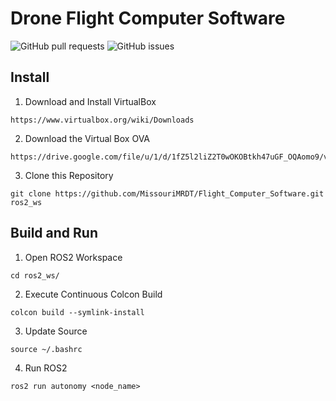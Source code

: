 # Drone Flight Computer Software
<!-- ![GitHub release (latest by date)](https://img.shields.io/github/v/release/MissouriMRDT/Flight_Computer_Software?style=flat) -->
![GitHub pull requests](https://img.shields.io/github/issues-pr/MissouriMRDT/Flight_Computer_Software?style=flat)
![GitHub issues](https://img.shields.io/github/issues/MissouriMRDT/Flight_Computer_Software)
<!-- ![GitHub Workflow Status (branch)](https://img.shields.io/github/workflow/status/MissouriMRDT/Flight_Computer_Software/Autonomy%20Flake8%20Linter/dev?label=flake8%20linter&style=flat) -->
<!-- ![GitHub Workflow Status (branch)](https://img.shields.io/github/workflow/status/MissouriMRDT/Flight_Computer_Software/Autonomy%20Unit%20Tests/dev?label=unit%20tests&style=flat) -->

## Install
1. Download and Install VirtualBox
```
https://www.virtualbox.org/wiki/Downloads
```

2. Download the Virtual Box OVA
```
https://drive.google.com/file/u/1/d/1fZ5l2liZ2T0wOKOBtkh47uGF_OQAomo9/view
```

3. Clone this Repository
```
git clone https://github.com/MissouriMRDT/Flight_Computer_Software.git ros2_ws
```

## Build and Run
1. Open ROS2 Workspace
```
cd ros2_ws/
```

2. Execute Continuous Colcon Build
```
colcon build --symlink-install
```

3. Update Source
```
source ~/.bashrc
```

4. Run ROS2
```
ros2 run autonomy <node_name>
```
